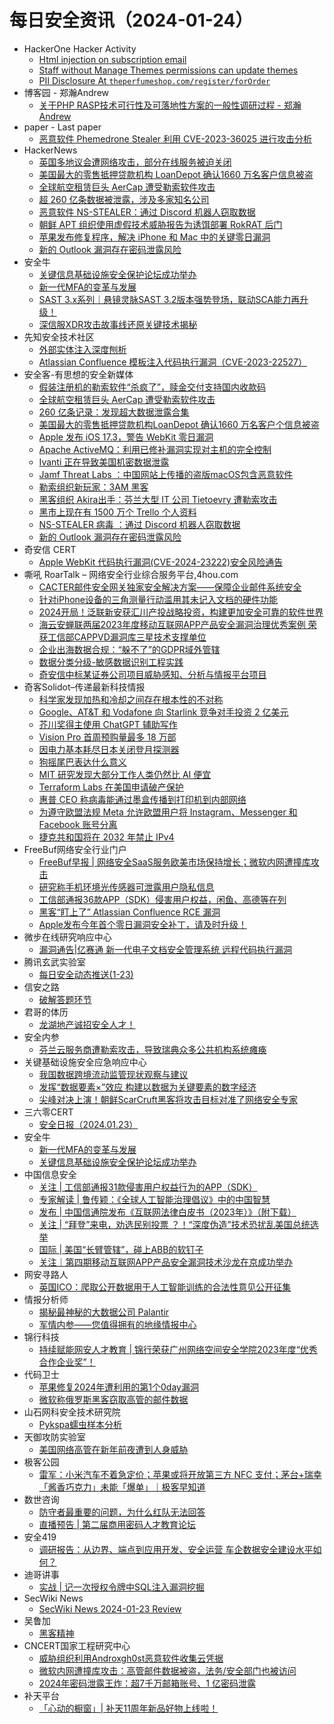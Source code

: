 # 每日安全资讯（2024-01-24）

- HackerOne Hacker Activity
  - [Html injection on subscription email](https://hackerone.com/reports/1108504)
  - [Staff without Manage Themes permissions can update themes](https://hackerone.com/reports/1550400)
  - [PII Disclosure At `theperfumeshop.com/register/forOrder`](https://hackerone.com/reports/1618100)
- 博客园 - 郑瀚Andrew
  - [关于PHP RASP技术可行性及可落地性方案的一般性调研过程 - 郑瀚Andrew](https://www.cnblogs.com/LittleHann/p/17964821)
- paper - Last paper
  - [恶意软件 Phemedrone Stealer 利用 CVE-2023-36025 进行攻击分析](https://paper.seebug.org/3111/)
- HackerNews
  - [英国多地议会遭网络攻击，部分在线服务被迫关闭](https://hackernews.cc/archives/49474)
  - [美国最大的零售抵押贷款机构 LoanDepot 确认1660 万名客户信息被盗](https://hackernews.cc/archives/49471)
  - [全球航空租赁巨头 AerCap 遭受勒索软件攻击](https://hackernews.cc/archives/49467)
  - [超 260 亿条数据被泄露，涉及多家知名公司](https://hackernews.cc/archives/49414)
  - [恶意软件 NS-STEALER：通过 Discord 机器人窃取数据](https://hackernews.cc/archives/49454)
  - [朝鲜 APT 组织使用虚假技术威胁报告为诱饵部署 RokRAT 后门](https://hackernews.cc/archives/49430)
  - [苹果发布修复程序，解决 iPhone 和 Mac 中的关键零日漏洞](https://hackernews.cc/archives/49425)
  - [新的 Outlook 漏洞存在密码泄露风险](https://hackernews.cc/archives/49418)
- 安全牛
  - [关键信息基础设施安全保护论坛成功举办](https://www.aqniu.com/homenews/102320.html)
  - [新一代MFA的变革与发展](https://www.aqniu.com/industry/102318.html)
  - [SAST 3.x系列｜悬镜灵脉SAST 3.2版本强势登场，联动SCA能力再升级！](https://www.aqniu.com/vendor/102299.html)
  - [深信服XDR攻击故事线还原关键技术揭秘](https://www.aqniu.com/vendor/102300.html)
- 先知安全技术社区
  - [外部实体注入深度刨析](https://xz.aliyun.com/t/13355)
  - [Atlassian Confluence 模板注入代码执行漏洞（CVE-2023-22527）](https://xz.aliyun.com/t/13351)
- 安全客-有思想的安全新媒体
  - [假装注册机的勒索软件“杀疯了”，赎金交付支持国内收款码](https://www.anquanke.com/post/id/292843)
  - [全球航空租赁巨头 AerCap 遭受勒索软件攻击](https://www.anquanke.com/post/id/292841)
  - [260 亿条记录：发现超大数据泄露合集](https://www.anquanke.com/post/id/292839)
  - [美国最大的零售抵押贷款机构LoanDepot 确认1660 万名客户个信息被盗](https://www.anquanke.com/post/id/292836)
  - [Apple 发布 iOS 17.3，警告 WebKit 零日漏洞](https://www.anquanke.com/post/id/292834)
  - [Apache ActiveMQ：利用已修补漏洞实现对主机的完全控制](https://www.anquanke.com/post/id/292832)
  - [Ivanti 正在导致美国机密数据泄露](https://www.anquanke.com/post/id/292830)
  - [Jamf Threat Labs ：中国网站上传播的盗版macOS包含恶意软件](https://www.anquanke.com/post/id/292828)
  - [勒索组织新玩家：3AM 黑客](https://www.anquanke.com/post/id/292825)
  - [黑客组织 Akira出手：芬兰大型 IT 公司 Tietoevry 遭勒索攻击](https://www.anquanke.com/post/id/292823)
  - [黑市上现在有 1500 万个 Trello 个人资料](https://www.anquanke.com/post/id/292821)
  - [NS-STEALER 病毒 ：通过 Discord 机器人窃取数据](https://www.anquanke.com/post/id/292819)
  - [新的 Outlook 漏洞存在密码泄露风险](https://www.anquanke.com/post/id/292815)
- 奇安信 CERT
  - [Apple WebKit 代码执行漏洞(CVE-2024-23222)安全风险通告](https://mp.weixin.qq.com/s?__biz=MzU5NDgxODU1MQ==&mid=2247500401&idx=1&sn=a4388df0dde63a24c730be991c3f462c&chksm=fe79e6e9c90e6fff6b7deb795048d61c2eea9ed417a1fbde63ec3bc56763c6eb3ac5ea599849&scene=58&subscene=0#rd)
- 嘶吼 RoarTalk – 网络安全行业综合服务平台,4hou.com
  - [CACTER邮件安全网关独家安全解决方案——保障企业邮件系统安全](https://www.4hou.com/posts/EX54)
  - [针对iPhone设备的三角测量行动滥用其未记入文档的硬件功能](https://www.4hou.com/posts/3rN4)
  - [2024开局！泛联新安获汇川产投战略投资，构建更加安全可靠的软件世界](https://www.4hou.com/posts/BX5W)
  - [海云安蝉联两届2023年度移动互联网APP产品安全漏洞治理优秀案例 荣获工信部CAPPVD漏洞库三星技术支撑单位](https://www.4hou.com/posts/qpvk)
  - [企业出海数据合规：“躲不了”的GDPR域外管辖](https://www.4hou.com/posts/nm1Y)
  - [数据分类分级-敏感数据识别工程实践](https://www.4hou.com/posts/z4yY)
  - [奇安信中标某证券公司项目威胁感知、分析与情报平台项目](https://www.4hou.com/posts/AX5p)
- 奇客Solidot–传递最新科技情报
  - [科学家发现加热和冷却之间存在根本性的不对称](https://www.solidot.org/story?sid=77208)
  - [Google、AT&T 和 Vodafone 向 Starlink 竞争对手投资 2 亿美元](https://www.solidot.org/story?sid=77207)
  - [芥川奖得主使用 ChatGPT 辅助写作](https://www.solidot.org/story?sid=77206)
  - [Vision Pro 首周预购量最多 18 万部](https://www.solidot.org/story?sid=77205)
  - [因电力基本耗尽日本关闭登月探测器](https://www.solidot.org/story?sid=77202)
  - [狗摇尾巴表达什么意义](https://www.solidot.org/story?sid=77203)
  - [MIT 研究发现大部分工作人类仍然比 AI 便宜](https://www.solidot.org/story?sid=77201)
  - [Terraform Labs 在美国申请破产保护](https://www.solidot.org/story?sid=77199)
  - [惠普 CEO 称病毒能通过墨盒传播到打印机到内部网络](https://www.solidot.org/story?sid=77198)
  - [为遵守欧盟法规 Meta 允许欧盟用户将 Instagram、Messenger 和 Facebook 账号分离](https://www.solidot.org/story?sid=77197)
  - [捷克共和国将在 2032 年禁止 IPv4](https://www.solidot.org/story?sid=77196)
- FreeBuf网络安全行业门户
  - [FreeBuf早报 | 网络安全SaaS服务欧美市场保持增长；微软内网遭撞库攻击](https://www.freebuf.com/articles/390389.html)
  - [研究称手机环境光传感器可泄露用户隐私信息](https://www.freebuf.com/news/390377.html)
  - [工信部通报36款APP（SDK）侵害用户权益，闲鱼、高德等在列](https://www.freebuf.com/news/390369.html)
  - [黑客“盯上了” Atlassian Confluence RCE 漏洞](https://www.freebuf.com/news/390358.html)
  - [Apple发布今年首个零日漏洞安全补丁，请及时升级！](https://www.freebuf.com/news/390347.html)
- 微步在线研究响应中心
  - [漏洞通告|亿赛通 新一代电子文档安全管理系统 远程代码执行漏洞](https://mp.weixin.qq.com/s?__biz=Mzg5MTc3ODY4Mw==&mid=2247504566&idx=1&sn=b4cffae1d9549f2b6ce8f17e1f310455&chksm=cfcab1a2f8bd38b453dc998e758aac94c128b996be361c68966578e081b72bb5bb89bd9983ef&scene=58&subscene=0#rd)
- 腾讯玄武实验室
  - [每日安全动态推送(1-23)](https://mp.weixin.qq.com/s?__biz=MzA5NDYyNDI0MA==&mid=2651959511&idx=1&sn=b4e0520f9545d664cb1858552976cd01&chksm=8baed048bcd9595e9d06de64235c91e7b561aa8f6b2b6a03299c6118a9fe7da2123ba81606f4&scene=58&subscene=0#rd)
- 信安之路
  - [破解答题环节](https://mp.weixin.qq.com/s?__biz=MzI5MDQ2NjExOQ==&mid=2247499106&idx=1&sn=0a3a6bfdff60960a4dc0c8f2f6750a7d&chksm=ec1dcd4adb6a445cdcdfc61f9a057bad9e39fbf7d94dd7c5eb1614bb08c921e9a9a7aaecc617&scene=58&subscene=0#rd)
- 君哥的体历
  - [龙湖地产诚招安全人才！](https://mp.weixin.qq.com/s?__biz=MzI2MjQ1NTA4MA==&mid=2247490862&idx=1&sn=43dc78c66297ecc71f677e1edea33f3d&chksm=ea4bb769dd3c3e7f2c1ab0bd023a47fb1834ff0e3fcaebeb3b2dece41f60b49ba3ea5f120905&scene=58&subscene=0#rd)
- 安全内参
  - [芬兰云服务商遭勒索攻击，导致瑞典众多公共机构系统瘫痪](https://mp.weixin.qq.com/s?__biz=MzI4NDY2MDMwMw==&mid=2247510898&idx=1&sn=c185ff8e9f62642b486415343e9ec597&chksm=ebfaec52dc8d6544b5bc23047c894274b30cc7c6d8e9a90dbd0a393b60f492dc545d2e207cb9&scene=58&subscene=0#rd)
- 关键基础设施安全应急响应中心
  - [我国数据跨境流动监管现状观察与建议](https://mp.weixin.qq.com/s?__biz=MzkyMzAwMDEyNg==&mid=2247541999&idx=1&sn=04ab1cedde266b96943d2f36f9dd38c5&chksm=c1e9a8bef69e21a8d788ecb7ed38e2d206cd55b51dd87e2199803b770a3307e31c5a988ff240&scene=58&subscene=0#rd)
  - [发挥“数据要素×”效应 构建以数据为关键要素的数字经济](https://mp.weixin.qq.com/s?__biz=MzkyMzAwMDEyNg==&mid=2247541999&idx=2&sn=74e3e53d3a32be4be0b57906171c80d4&chksm=c1e9a8bef69e21a896ece0c57992cd56667da839a0bb03ba7369e84e5af1f01a190411acf389&scene=58&subscene=0#rd)
  - [尖峰对决上演！朝鲜ScarCruft黑客将攻击目标对准了网络安全专家](https://mp.weixin.qq.com/s?__biz=MzkyMzAwMDEyNg==&mid=2247541999&idx=3&sn=7e0b296cde179a1bd199e03164795f76&chksm=c1e9a8bef69e21a8d9b7df4dbac93051e2dc40da2c9fac3c351f779a355491b9d5c233bc7fa2&scene=58&subscene=0#rd)
- 三六零CERT
  - [安全日报（2024.01.23）](https://mp.weixin.qq.com/s?__biz=MzU5MjEzOTM3NA==&mid=2247501668&idx=1&sn=f98adbf7bd084e8e3c379662c20aa3ed&chksm=fe26c265c9514b7325abf75c9e41da87022b273f6561be76dbd921ddb918eb93a9ab34073234&scene=58&subscene=0#rd)
- 安全牛
  - [新一代MFA的变革与发展](https://mp.weixin.qq.com/s?__biz=MjM5Njc3NjM4MA==&mid=2651127496&idx=1&sn=a581588baf4911a40c5d6abf5ecff636&chksm=bd144e1b8a63c70d46a39b896989b274c592f829c43b89965d13e1954d838f07aacf2105c5f4&scene=58&subscene=0#rd)
  - [关键信息基础设施安全保护论坛成功举办](https://mp.weixin.qq.com/s?__biz=MjM5Njc3NjM4MA==&mid=2651127496&idx=2&sn=b4da08f9ca3f860e208c7d144cc26231&chksm=bd144e1b8a63c70d03424f249ecb1d8e1fe3871d10946235ec4b7281bfe06b2cf5a8594b2a40&scene=58&subscene=0#rd)
- 中国信息安全
  - [关注 | 工信部通报31款侵害用户权益行为的APP（SDK）](https://mp.weixin.qq.com/s?__biz=MzA5MzE5MDAzOA==&mid=2664203823&idx=2&sn=693b25488e87e8e8b50f94b481d96df8&chksm=8b5984d6bc2e0dc0b0c3ab3d0533a360ed2ed48238c8a6a482b94e644503ece8d619e9713f49&scene=58&subscene=0#rd)
  - [专家解读 | 鲁传颖：《全球人工智能治理倡议》中的中国智慧](https://mp.weixin.qq.com/s?__biz=MzA5MzE5MDAzOA==&mid=2664203823&idx=3&sn=e38b0bc7a8dfcce78e62d035fca4b8fe&chksm=8b5984d6bc2e0dc0cd30b678a5c9a3d0cbf97e5a06768255c4943ac39702013c43f4598410b2&scene=58&subscene=0#rd)
  - [发布 | 中国信通院发布《互联网法律白皮书（2023年）》（附下载）](https://mp.weixin.qq.com/s?__biz=MzA5MzE5MDAzOA==&mid=2664203823&idx=5&sn=060c61cf2af42fad5176c9fbb66de9c8&chksm=8b5984d6bc2e0dc0eeb953b5d68d8030e9cf2db3734bca0fb8c924b5719c78b078b56b306b14&scene=58&subscene=0#rd)
  - [关注 | “拜登”来电，劝选民别投票 ？！“深度伪造”技术恐扰乱美国总统选举](https://mp.weixin.qq.com/s?__biz=MzA5MzE5MDAzOA==&mid=2664203823&idx=6&sn=6b87eb23967d8d9aa32fc473cbf2f2b2&chksm=8b5984d6bc2e0dc0c83a9bb064f3a0fa75e3e5b057a8976da6fbce06b0edb114d107ecbb6ce4&scene=58&subscene=0#rd)
  - [国际 | 美国“长臂管辖”，碰上ABB的软钉子](https://mp.weixin.qq.com/s?__biz=MzA5MzE5MDAzOA==&mid=2664203823&idx=7&sn=5a4fff19028ebd06fa66a52ca382a36f&chksm=8b5984d6bc2e0dc08f721d8b6470b7329dc67239d75cc92c3160b62c613590fe2b28bbb33b93&scene=58&subscene=0#rd)
  - [关注｜第四期移动互联网APP产品安全漏洞技术沙龙在京成功举办](https://mp.weixin.qq.com/s?__biz=MzA5MzE5MDAzOA==&mid=2664203823&idx=8&sn=7e6e0a6251080fdf29c2db676a91f28d&chksm=8b5984d6bc2e0dc0a395009a725a38d4ef64178b91fc625dd48e9ae9e3070f27d0a49c7fe4e9&scene=58&subscene=0#rd)
- 网安寻路人
  - [英国ICO：爬取公开数据用于人工智能训练的合法性意见公开征集](https://mp.weixin.qq.com/s?__biz=MzIxODM0NDU4MQ==&mid=2247500692&idx=1&sn=921f46e400c4e612b4fa0de5b8b11ba6&chksm=97e97e7ea09ef76816b2e8ce5c59e99da7f95c71fa466d9985e7b17888256cdda3257ae2607a&scene=58&subscene=0#rd)
- 情报分析师
  - [揭秘最神秘的大数据公司 Palantir](https://mp.weixin.qq.com/s?__biz=MzA3Mjc1MTkwOA==&mid=2650544670&idx=1&sn=c5043a3935678b4a8a358853cbbaaa14&chksm=87113455b066bd43d77faa51455f6efd8d1f6bfd0ab1960fc953889fa0185fde46eca66bfa7e&scene=58&subscene=0#rd)
  - [军情内参——您值得拥有的地缘情报中心](https://mp.weixin.qq.com/s?__biz=MzA3Mjc1MTkwOA==&mid=2650544670&idx=2&sn=ee09e0f1408658c79bbcdacd08f8fcff&chksm=87113455b066bd43c2745457456b24b60c3bb5d36d2bffcea49d094b7b4b9d4447a3adc0a91b&scene=58&subscene=0#rd)
- 锦行科技
  - [持续赋能网安人才教育 | 锦行荣获广州网络空间安全学院2023年度“优秀合作企业奖”！](https://mp.weixin.qq.com/s?__biz=MzIxNTQxMjQyNg==&mid=2247492026&idx=1&sn=3da2580fef3099183bb522e72156e13f&chksm=979a1a1fa0ed9309bd2b07b2dfac747b2ab2324f158395ab97da9147cdbe3f5253cfa8265409&scene=58&subscene=0#rd)
- 代码卫士
  - [苹果修复2024年遭利用的第1个0day漏洞](https://mp.weixin.qq.com/s?__biz=MzI2NTg4OTc5Nw==&mid=2247518729&idx=1&sn=022dec20b1d19ed71466fd78c5c9b7c1&chksm=ea94bb63dde33275e80731ce7aa70dbb77566e3599abe9f927ae24a32dc66aff5a1acd09f3d5&scene=58&subscene=0#rd)
  - [微软称俄罗斯黑客窃取高管的邮件数据](https://mp.weixin.qq.com/s?__biz=MzI2NTg4OTc5Nw==&mid=2247518729&idx=2&sn=e0a9ca5809e3a89949ba3d5a2367aeac&chksm=ea94bb63dde33275ab05a944af786ab15d09d8eb06c340adab6a193e80bb43b6c31327ebae09&scene=58&subscene=0#rd)
- 山石网科安全技术研究院
  - [Pykspa蠕虫样本分析](https://mp.weixin.qq.com/s?__biz=MzUzMDUxNTE1Mw==&mid=2247504800&idx=1&sn=51ce48dc887994911010a352b50f0a65&chksm=fa52061ecd258f087f0c0aac3964d93c06ce27048c1d5e22bf46ab5a8aef7997a70b80979149&scene=58&subscene=0#rd)
- 天御攻防实验室
  - [美国网络高管在新年前夜遭到人身威胁](https://mp.weixin.qq.com/s?__biz=MzU0MzgyMzM2Nw==&mid=2247485340&idx=1&sn=18804df468755c20c2953928882885a8&chksm=fb04c4f4cc734de28db1cdd633454c935e0219d8f8e3f3ab7622efae7fe26ef2b911db01d407&scene=58&subscene=0#rd)
- 极客公园
  - [雷军：小米汽车不着急定价；苹果或将开放第三方 NFC 支付；茅台+瑞幸「酱香巧克力」未能「爆单」｜极客早知道](https://mp.weixin.qq.com/s?__biz=MTMwNDMwODQ0MQ==&mid=2653031889&idx=1&sn=289d25dbde6dcea10afb568dee8e0ded&chksm=7e5770674920f9710286a9f2877f058578645b61f9088a1dd0fca3d8445c5c0dcaf2dce64afe&scene=58&subscene=0#rd)
- 数世咨询
  - [防守者最重要的问题，为什么红队无法回答](https://mp.weixin.qq.com/s?__biz=MzkxNzA3MTgyNg==&mid=2247508152&idx=1&sn=10b3a3f4d5f2994f18812743fe00930d&chksm=c144d205f6335b1392f91e7ad5130429228456b5ca618627d200cfacedab9c25d38492bab7ae&scene=58&subscene=0#rd)
  - [直播预告 | 第二届商用密码人才教育论坛](https://mp.weixin.qq.com/s?__biz=MzkxNzA3MTgyNg==&mid=2247508152&idx=2&sn=47ae8eeed63e75cb24a0aa910252598f&chksm=c144d205f6335b132bcfb3f8173b6600cd11552ffb18f06b46927a3553d37268fc1b4c1c5ee6&scene=58&subscene=0#rd)
- 安全419
  - [调研报告：从边界、端点到应用开发、安全运营 车企数据安全建设水平如何？](https://mp.weixin.qq.com/s?__biz=MzUyMDQ4OTkyMg==&mid=2247537592&idx=1&sn=26e9cd0fce1374336936393cbc5a73e6&chksm=f9eb8d15ce9c0403dd7b16ab689f2eb478253093397faa0efeeccb7d9fa38381e4ef214e176f&scene=58&subscene=0#rd)
- 迪哥讲事
  - [实战 | 记一次授权令牌中SQL注入漏洞挖掘​](https://mp.weixin.qq.com/s?__biz=MzIzMTIzNTM0MA==&mid=2247493360&idx=1&sn=c92275cf5dfd00d278fd9123ad6b8f6a&chksm=e8a5ec93dfd26585d38de15f747aa97224e16c11aaa5e6a6c4b97ba7128ad6445d93ece99ba7&scene=58&subscene=0#rd)
- SecWiki News
  - [SecWiki News 2024-01-23 Review](http://www.sec-wiki.com/?2024-01-23)
- 吴鲁加
  - [黑客精神](https://mp.weixin.qq.com/s?__biz=Mzg5NDY4ODM1MA==&mid=2247484605&idx=1&sn=b7375e2841931a133826d37e568a004e&chksm=c01a898cf76d009a6a847d371ef5ffe1d9f7ceb3b2637b81302ec19f4e8ed15a731e7b174127&scene=58&subscene=0#rd)
- CNCERT国家工程研究中心
  - [威胁组织利用Androxgh0st恶意软件收集云凭据](https://mp.weixin.qq.com/s?__biz=MzUzNDYxOTA1NA==&mid=2247542662&idx=1&sn=2d4090c111433c925e3d779eefb4ba44&chksm=fa939147cde4185162e8b799120b04938db577fee7ba2eb237b54e7e9ba12f1353b02636dbe2&scene=58&subscene=0#rd)
  - [微软内网遭撞库攻击：高管邮件数据被盗，法务/安全部门也被访问](https://mp.weixin.qq.com/s?__biz=MzUzNDYxOTA1NA==&mid=2247542662&idx=2&sn=a90cad011a2923eb68941a024e4bfa14&chksm=fa939147cde418514dc4590ecd956dcee534432d93e57bd37f76e6afd86742534a8d814653c6&scene=58&subscene=0#rd)
  - [2024年密码泄露王炸：超7千万邮箱账号、1 亿密码泄露](https://mp.weixin.qq.com/s?__biz=MzUzNDYxOTA1NA==&mid=2247542662&idx=3&sn=ce68c38f23c7ce06f5d3ba8091419268&chksm=fa939147cde41851f061341e006317bcd35a2a2acc25b4830d5d1a290ff3ae79c867c3bc720d&scene=58&subscene=0#rd)
- 补天平台
  - [「心动的橱窗」| 补天11周年新品好物上线啦！](https://mp.weixin.qq.com/s?__biz=MzI2NzY5MDI3NQ==&mid=2247502794&idx=1&sn=62628d0bdd2c96e9c2df05f9a15a1f0c&chksm=eaf98386dd8e0a90ad4b81fde62903ab2c694287830dac50e42b217a6cbff9672610887af93f&scene=58&subscene=0#rd)

